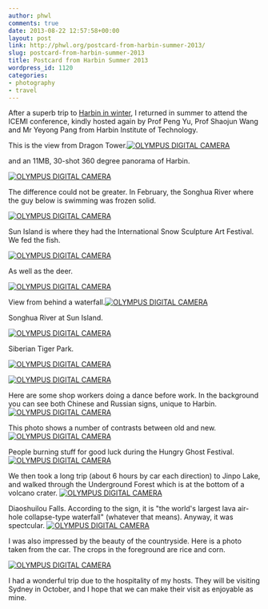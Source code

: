 ```yaml
---
author: phwl
comments: true
date: 2013-08-22 12:57:58+00:00
layout: post
link: http://phwl.org/postcard-from-harbin-summer-2013/
slug: postcard-from-harbin-summer-2013
title: Postcard from Harbin Summer 2013
wordpress_id: 1120
categories:
- photography
- travel
---
```


After a superb trip to [Harbin in winter](http://www.phwl.org/postcard-from-harbin/), I returned in summer to attend the ICEMI conference, kindly hosted again by Prof Peng Yu, Prof Shaojun Wang and Mr Yeyong Pang from Harbin Institute of Technology.

This is the view from Dragon Tower.[![OLYMPUS DIGITAL CAMERA](http://www.phwl.org/wp-content/uploads/2013/08/P8193616-1024x270.jpg)](http://www.phwl.org/wp-content/uploads/2013/08/P8193616.jpg)

and an 11MB, 30-shot 360 degree panorama of Harbin.

[![OLYMPUS DIGITAL CAMERA](http://phwl.org/wp-content/uploads/2013/08/harbin-pano3-1024x94.jpg)](http://phwl.org/wp-content/uploads/2013/08/harbin-pano3.jpg)
<!-- more -->

The difference could not be greater. In February, the Songhua River where the guy below is swimming was frozen solid.

[![OLYMPUS DIGITAL CAMERA](http://www.phwl.org/wp-content/uploads/2013/08/P8152916-1024x768.jpg)](http://www.phwl.org/wp-content/uploads/2013/08/P8152916.jpg)

Sun Island is where they had the International Snow Sculpture Art Festival. We fed the fish.

[![OLYMPUS DIGITAL CAMERA](http://www.phwl.org/wp-content/uploads/2013/08/P8152975-1024x768.jpg)](http://www.phwl.org/wp-content/uploads/2013/08/P8152975.jpg)

As well as the deer.

[![OLYMPUS DIGITAL CAMERA](http://www.phwl.org/wp-content/uploads/2013/08/P8153140-1024x768.jpg)](http://www.phwl.org/wp-content/uploads/2013/08/P8153140.jpg)

View from behind a waterfall.[![OLYMPUS DIGITAL CAMERA](http://www.phwl.org/wp-content/uploads/2013/08/P8153123-1024x768.jpg)](http://www.phwl.org/wp-content/uploads/2013/08/P8153123.jpg)

Songhua River at Sun Island.

[![OLYMPUS DIGITAL CAMERA](http://www.phwl.org/wp-content/uploads/2013/08/P8153164-1024x768.jpg)](http://www.phwl.org/wp-content/uploads/2013/08/P8153164.jpg)

Siberian Tiger Park.

[![OLYMPUS DIGITAL CAMERA](http://www.phwl.org/wp-content/uploads/2013/08/P8183278-1024x767.jpg)](http://www.phwl.org/wp-content/uploads/2013/08/P8183278.jpg)

[![OLYMPUS DIGITAL CAMERA](http://www.phwl.org/wp-content/uploads/2013/08/P8183366-1024x768.jpg)](http://www.phwl.org/wp-content/uploads/2013/08/P8183366.jpg)

Here are some shop workers doing a dance before work. In the background you can see both Chinese and Russian signs, unique to Harbin.[![OLYMPUS DIGITAL CAMERA](http://www.phwl.org/wp-content/uploads/2013/08/P8163181-1024x768.jpg)](http://www.phwl.org/wp-content/uploads/2013/08/P8163181.jpg)

This photo shows a number of contrasts between old and new.[![OLYMPUS DIGITAL CAMERA](http://www.phwl.org/wp-content/uploads/2013/08/P8193595-1024x768.jpg)](http://www.phwl.org/wp-content/uploads/2013/08/P8193595.jpg)

People burning stuff for good luck during the Hungry Ghost Festival.[![OLYMPUS DIGITAL CAMERA](http://www.phwl.org/wp-content/uploads/2013/08/P8203759-1024x768.jpg)](http://www.phwl.org/wp-content/uploads/2013/08/P8203759.jpg)

We then took a long trip (about 6 hours by car each direction) to Jinpo Lake, and walked through the Underground Forest which is at the bottom of a volcano crater. [![OLYMPUS DIGITAL CAMERA](http://www.phwl.org/wp-content/uploads/2013/08/P8213813-768x1024.jpg)](http://www.phwl.org/wp-content/uploads/2013/08/P8213813.jpg)

Diaoshuilou Falls. According to the sign, it is "the world's largest lava air-hole collapse-type waterfall" (whatever that means). Anyway, it was spectcular. [![OLYMPUS DIGITAL CAMERA](http://www.phwl.org/wp-content/uploads/2013/08/P8223887-1024x404.jpg)](http://www.phwl.org/wp-content/uploads/2013/08/P8223887.jpg)

I was also impressed by the beauty of the countryside. Here is a photo taken from the car. The crops in the foreground are rice and corn.

[![OLYMPUS DIGITAL CAMERA](http://www.phwl.org/wp-content/uploads/2013/08/P8223939-1024x768.jpg)](http://www.phwl.org/wp-content/uploads/2013/08/P8223939.jpg)

I had a wonderful trip due to the hospitality of my hosts. They will be visiting Sydney in October, and I hope that we can make their visit as enjoyable as mine.


